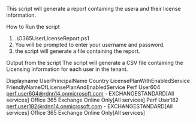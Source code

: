 This script will generate a report containing the usera and their license information.

How to Run the script

1. .\O365UserLicenseReport.ps1
2. You will be prompted to enter your username and password.
3. the script will generate a file containing the report.


Output from the script
The script will generate a CSV file containing the Licensing information for each user in the tenant.

Displayname	    UserPrincipalName	                    Country	    LicensePlanWithEnabledService	  FriendlyNameOfLicensePlanAndEnabledService
Perf User604	perf.user604@rdnn14.onmicrosoft.com	-	              EXCHANGESTANDARD[All services]	Office 365 Exchange Online Only[All services]
Perf User182	perf.user182@rdnn14.onmicrosoft.com	-	              EXCHANGESTANDARD[All services]	Office 365 Exchange Online Only[All services]
